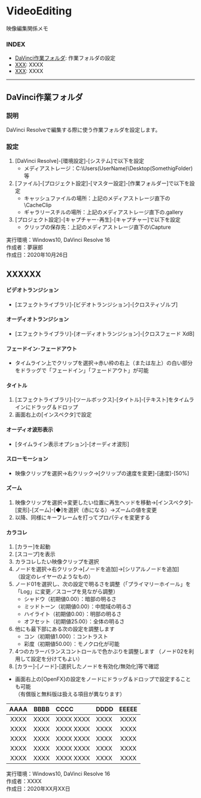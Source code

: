 # VideoEditing
映像編集関係メモ


### <b>INDEX</b>
* [DaVinci作業フォルダ](#daVinciFolder): 作業フォルダの設定
* [XXX](#XXXX): XXXX
* [XXX](#XXXX): XXXX

***


<a name="daVinciFolder"></a>
## DaVinci作業フォルダ

### 説明
DaVinci Resolveで編集する際に使う作業フォルダを設定します。

### 設定
1. [DaVinci Resolve]-[環境設定]-[システム]で以下を設定
    * メディアストレージ：C:\Users\(UserName)\Desktop\(SomethigFolder) 等
1. [ファイル]-[プロジェクト設定]-[マスター設定]-[作業フォルダー]で以下を設定
    * キャッシュファイルの場所：上記のメディアストレージ直下の\CacheClip
    * ギャラリースチルの場所：上記のメディアストレージ直下の\.gallery
1. [プロジェクト設定]-[キャプチャー･再生]-[キャプチャー]で以下を設定
    * クリップの保存先：上記のメディアストレージ直下の\Capture

実行環境：Windows10, DaVinci Resolve 16      
作成者：夢寐郎  
作成日：2020年10月26日  



<a name="XXXXX"></a>
## XXXXXX

#### ビデオトランジション
 * [エフェクトライブラリ]-[ビデオトランジション]-[クロスティゾルブ]

#### オーディオトランジション
 * [エフェクトライブラリ]-[オーディオトランジション]-[クロスフェード XdB]

#### フェードイン･フェードアウト
 * タイムライン上でクリップを選択→赤い枠の右上（または左上）の白い部分をドラッグで「フェードイン」「フェードアウト」が可能

#### タイトル
1. [エフェクトライブラリ]-[ツールボックス]-[タイトル]-[テキスト]をタイムラインにドラッグ＆ドロップ
1. 画面右上の[インスペクタ]で設定

#### オーディオ波形表示
 * [タイムライン表示オプション]-[オーディオ波形]

#### スローモーション
 * 映像クリップを選択→右クリック→[クリップの速度を変更]-[速度]-[50%]

#### ズーム
1. 映像クリップを選択→変更したい位置に再生ヘッドを移動→[インスペクタ]-[変形]-[ズーム]-[◆]を選択（赤になる）→ズームの値を変更
1. 以降、同様にキーフレームを打ってプロパティを変更する

#### カラコレ
1. [カラー]を起動
1. [スコープ]を表示
1. カラコレしたい映像クリップを選択
1. ノードを選択→右クリック→[ノードを追加]→[シリアルノードを追加]  
    （設定のレイヤーのようなもの）
1. ノード01を選択し、次の設定で明るさを調整（「プライマリーホイール」を「Log」に変更／スコープを見ながら調整）  
    * シャドウ（初期値0.00）：暗部の明るさ
    * ミッドトーン（初期値0.00）：中間域の明るさ
    * ハイライト（初期値0.00）：明部の明るさ
    * オフセット（初期値25.00）：全体の明るさ
1. 他にも最下部にある次の設定を調整します
    * コン（初期値1.000）：コントラスト
    * 彩度（初期値50.00）：モノクロ化が可能
1. 4つのカラーバランスコントロールで色かぶりを調整します
    （ノード02を利用して設定を分けてもよい）
1. [カラー]-[ノード]-[選択したノードを有効化/無効化]等で確認  

* 画面右上の[OpenFX]の設定をノードにドラッグ＆ドロップで設定することも可能  
    （有償版と無料版は扱える項目が異なります）

|AAAA|BBBB|CCCC|DDDD|EEEEE|
|:--:|:--:|:--|:--|:--:|
|XXXX|XXXX|XXXX XXXX|XXXX|XXXX|
|XXXX|XXXX|XXXX XXXX|XXXX|XXXX|
|XXXX|XXXX|XXXX XXXX|XXXX|XXXX|
|XXXX|XXXX|XXXX XXXX|XXXX|XXXX|
|XXXX|XXXX|XXXX XXXX|XXXX|XXXX|

実行環境：Windows10, DaVinci Resolve 16      
作成者：XXXX  
作成日：2020年XX月XX日  